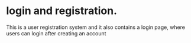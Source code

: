 # login and registration.

This is a user registration system and it also contains a login page, where users can login after creating an account
